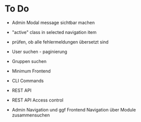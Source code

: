 To Do
=====

- Admin Modal message sichtbar machen
- "active" class in selected navigation item
- prüfen, ob alle fehlermeldungen übersetzt sind
- User suchen - paginierung
- Gruppen suchen
- Minimum Frontend
- CLI Commands
- REST API
- REST API Access control

- Admin Navigation und ggf Frontend Navigation über Module zusammensuchen